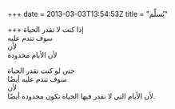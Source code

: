 +++
date = 2013-03-03T13:54:53Z
title = "يُسلِّم"

+++ 
إذا كنت لا تقدر الحياة   
سوف تندم عليه   
لأن   
لأن الأيام محدودة   
   
حتى لو كنت تقدر الحياة   
سوف تندم عليه أيضًا   
لأن   
لأن الأيام التي لا نقدر فيها الحياة تكون محدودة أيضًا.